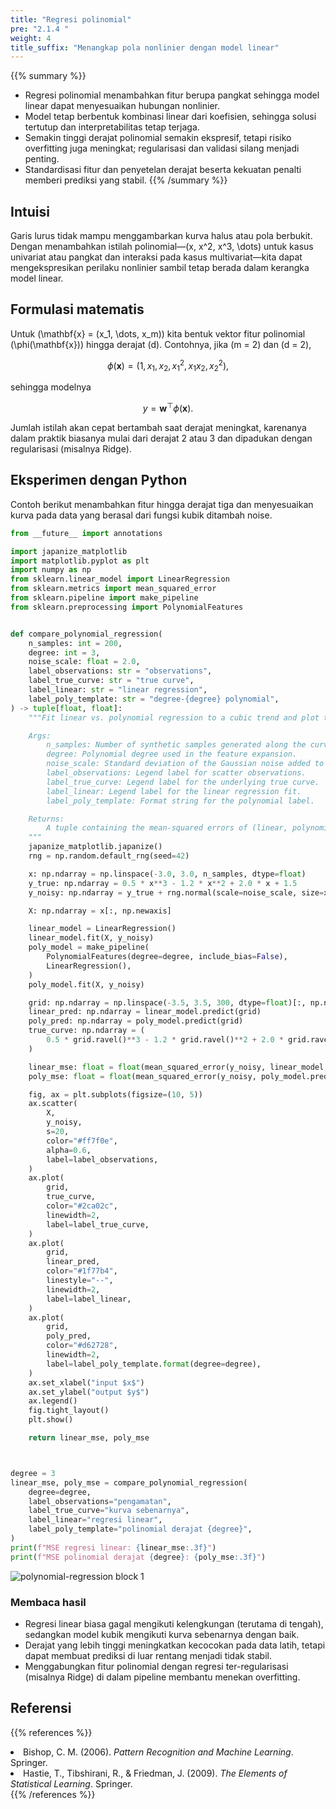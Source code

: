 ```yaml
---
title: "Regresi polinomial"
pre: "2.1.4 "
weight: 4
title_suffix: "Menangkap pola nonlinier dengan model linear"
---
```


{{% summary %}}
- Regresi polinomial menambahkan fitur berupa pangkat sehingga model linear dapat menyesuaikan hubungan nonlinier.
- Model tetap berbentuk kombinasi linear dari koefisien, sehingga solusi tertutup dan interpretabilitas tetap terjaga.
- Semakin tinggi derajat polinomial semakin ekspresif, tetapi risiko overfitting juga meningkat; regularisasi dan validasi silang menjadi penting.
- Standardisasi fitur dan penyetelan derajat beserta kekuatan penalti memberi prediksi yang stabil.
{{% /summary %}}

## Intuisi
Garis lurus tidak mampu menggambarkan kurva halus atau pola berbukit. Dengan menambahkan istilah polinomial—\(x, x^2, x^3, \dots\) untuk kasus univariat atau pangkat dan interaksi pada kasus multivariat—kita dapat mengekspresikan perilaku nonlinier sambil tetap berada dalam kerangka model linear.

## Formulasi matematis
Untuk \(\mathbf{x} = (x_1, \dots, x_m)\) kita bentuk vektor fitur polinomial \(\phi(\mathbf{x})\) hingga derajat \(d\). Contohnya, jika \(m = 2\) dan \(d = 2\),

$$
\phi(\mathbf{x}) = (1, x_1, x_2, x_1^2, x_1 x_2, x_2^2),
$$

sehingga modelnya

$$
y = \mathbf{w}^\top \phi(\mathbf{x}).
$$

Jumlah istilah akan cepat bertambah saat derajat meningkat, karenanya dalam praktik biasanya mulai dari derajat 2 atau 3 dan dipadukan dengan regularisasi (misalnya Ridge).

## Eksperimen dengan Python
Contoh berikut menambahkan fitur hingga derajat tiga dan menyesuaikan kurva pada data yang berasal dari fungsi kubik ditambah noise.

```python
from __future__ import annotations

import japanize_matplotlib
import matplotlib.pyplot as plt
import numpy as np
from sklearn.linear_model import LinearRegression
from sklearn.metrics import mean_squared_error
from sklearn.pipeline import make_pipeline
from sklearn.preprocessing import PolynomialFeatures


def compare_polynomial_regression(
    n_samples: int = 200,
    degree: int = 3,
    noise_scale: float = 2.0,
    label_observations: str = "observations",
    label_true_curve: str = "true curve",
    label_linear: str = "linear regression",
    label_poly_template: str = "degree-{degree} polynomial",
) -> tuple[float, float]:
    """Fit linear vs. polynomial regression to a cubic trend and plot the results.

    Args:
        n_samples: Number of synthetic samples generated along the curve.
        degree: Polynomial degree used in the feature expansion.
        noise_scale: Standard deviation of the Gaussian noise added to targets.
        label_observations: Legend label for scatter observations.
        label_true_curve: Legend label for the underlying true curve.
        label_linear: Legend label for the linear regression fit.
        label_poly_template: Format string for the polynomial label.

    Returns:
        A tuple containing the mean-squared errors of (linear, polynomial) models.
    """
    japanize_matplotlib.japanize()
    rng = np.random.default_rng(seed=42)

    x: np.ndarray = np.linspace(-3.0, 3.0, n_samples, dtype=float)
    y_true: np.ndarray = 0.5 * x**3 - 1.2 * x**2 + 2.0 * x + 1.5
    y_noisy: np.ndarray = y_true + rng.normal(scale=noise_scale, size=x.shape)

    X: np.ndarray = x[:, np.newaxis]

    linear_model = LinearRegression()
    linear_model.fit(X, y_noisy)
    poly_model = make_pipeline(
        PolynomialFeatures(degree=degree, include_bias=False),
        LinearRegression(),
    )
    poly_model.fit(X, y_noisy)

    grid: np.ndarray = np.linspace(-3.5, 3.5, 300, dtype=float)[:, np.newaxis]
    linear_pred: np.ndarray = linear_model.predict(grid)
    poly_pred: np.ndarray = poly_model.predict(grid)
    true_curve: np.ndarray = (
        0.5 * grid.ravel()**3 - 1.2 * grid.ravel()**2 + 2.0 * grid.ravel() + 1.5
    )

    linear_mse: float = float(mean_squared_error(y_noisy, linear_model.predict(X)))
    poly_mse: float = float(mean_squared_error(y_noisy, poly_model.predict(X)))

    fig, ax = plt.subplots(figsize=(10, 5))
    ax.scatter(
        X,
        y_noisy,
        s=20,
        color="#ff7f0e",
        alpha=0.6,
        label=label_observations,
    )
    ax.plot(
        grid,
        true_curve,
        color="#2ca02c",
        linewidth=2,
        label=label_true_curve,
    )
    ax.plot(
        grid,
        linear_pred,
        color="#1f77b4",
        linestyle="--",
        linewidth=2,
        label=label_linear,
    )
    ax.plot(
        grid,
        poly_pred,
        color="#d62728",
        linewidth=2,
        label=label_poly_template.format(degree=degree),
    )
    ax.set_xlabel("input $x$")
    ax.set_ylabel("output $y$")
    ax.legend()
    fig.tight_layout()
    plt.show()

    return linear_mse, poly_mse



degree = 3
linear_mse, poly_mse = compare_polynomial_regression(
    degree=degree,
    label_observations="pengamatan",
    label_true_curve="kurva sebenarnya",
    label_linear="regresi linear",
    label_poly_template="polinomial derajat {degree}",
)
print(f"MSE regresi linear: {linear_mse:.3f}")
print(f"MSE polinomial derajat {degree}: {poly_mse:.3f}")

```


![polynomial-regression block 1](/images/basic/regression/polynomial-regression_block01_id.png)

### Membaca hasil
- Regresi linear biasa gagal mengikuti kelengkungan (terutama di tengah), sedangkan model kubik mengikuti kurva sebenarnya dengan baik.
- Derajat yang lebih tinggi meningkatkan kecocokan pada data latih, tetapi dapat membuat prediksi di luar rentang menjadi tidak stabil.
- Menggabungkan fitur polinomial dengan regresi ter-regularisasi (misalnya Ridge) di dalam pipeline membantu menekan overfitting.

## Referensi
{{% references %}}
<li>Bishop, C. M. (2006). <i>Pattern Recognition and Machine Learning</i>. Springer.</li>
<li>Hastie, T., Tibshirani, R., &amp; Friedman, J. (2009). <i>The Elements of Statistical Learning</i>. Springer.</li>
{{% /references %}}
